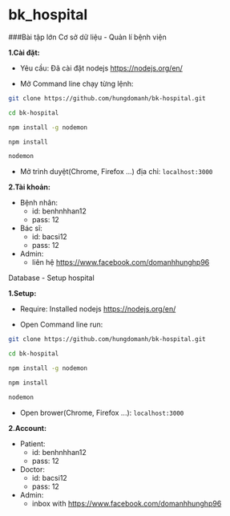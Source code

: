 # bk_hospital
###Bài tập lớn Cơ sở dữ liệu - Quản lí bệnh viện

**1.Cài đặt:**

- Yêu cầu: Đã cài đặt nodejs https://nodejs.org/en/

- Mở Command line chạy từng lệnh:
```bash
git clone https://github.com/hungdomanh/bk-hospital.git

cd bk-hospital

npm install -g nodemon

npm install

nodemon
```
- Mở trình duyệt(Chrome, Firefox ...) địa chỉ:  `localhost:3000`

**2.Tài khoản:**

- Bệnh nhân: 
    + id: benhnhhan12
    + pass: 12
- Bác sĩ: 
    + id: bacsi12
    + pass: 12
- Admin: 
    + liên hệ https://www.facebook.com/domanhhunghp96
    
    
    
    
    
Database - Setup hospital

**1.Setup:**

- Require: Installed nodejs https://nodejs.org/en/

- Open Command line run:
```bash
git clone https://github.com/hungdomanh/bk-hospital.git

cd bk-hospital

npm install -g nodemon

npm install

nodemon
```
- Open brower(Chrome, Firefox ...): `localhost:3000`

**2.Account:**

- Patient: 
    + id: benhnhhan12
    + pass: 12
- Doctor: 
    + id: bacsi12
    + pass: 12
- Admin: 
    + inbox with https://www.facebook.com/domanhhunghp96

